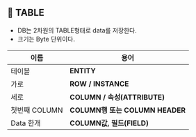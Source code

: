 ## 🌈 TABLE
+ DB는 2차원의 TABLE형태로 data를 저장한다.
+ 크기는 Byte 단위이다.


|이름|용어|
|---|---|
|테이블|**ENTITY**|
|가로|**ROW / INSTANCE**|
|세로|**COLUMN / 속성(ATTRIBUTE)**|
|첫번째 COLUMN|**COLUMN행 또는 COLUMN HEADER**|
|Data 한개|**COLUMN값, 필드(FIELD)**|
